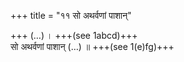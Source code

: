 +++
title = "११ सो अथर्वणां पाशान्"

+++
(…) । +++(see 1abcd)+++  
सो अथर्वणां पाशान् (…) ॥ +++(see 1(e)fg)+++